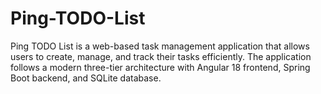 # Ping-TODO-List
Ping TODO List is a web-based task management application that allows users to create, manage, and track their tasks efficiently. The application follows a modern three-tier architecture with Angular 18 frontend, Spring Boot backend, and SQLite database.
